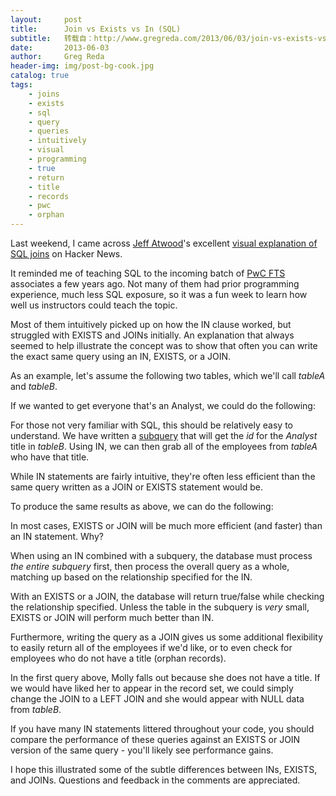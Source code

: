 ```yaml
---
layout:     post
title:      Join vs Exists vs In (SQL)
subtitle:   转载自：http://www.gregreda.com/2013/06/03/join-vs-exists-vs-in/
date:       2013-06-03
author:     Greg Reda
header-img: img/post-bg-cook.jpg
catalog: true
tags:
    - joins
    - exists
    - sql
    - query
    - queries
    - intuitively
    - visual
    - programming
    - true
    - return
    - title
    - records
    - pwc
    - orphan
---
```


Last weekend, I came across [Jeff Atwood](http://en.wikipedia.org/wiki/Jeff_Atwood)'s excellent [visual explanation of SQL joins](http://www.codinghorror.com/blog/2007/10/a-visual-explanation-of-sql-joins.html) on Hacker News.

It reminded me of teaching SQL to the incoming batch of [PwC FTS](http://www.pwc.com/us/en/forensic-services/technology-solutions.jhtml) associates a few years ago. Not many of them had prior programming experience, much less SQL exposure, so it was a fun week to learn how well us instructors could teach the topic.

Most of them intuitively picked up on how the IN clause worked, but struggled with EXISTS and JOINs initially. An explanation that always seemed to help illustrate the concept was to show that often you can write the exact same query using an IN, EXISTS, or a JOIN.

As an example, let's assume the following two tables, which we'll call *tableA* and *tableB*.

If we wanted to get everyone that's an Analyst, we could do the following:

For those not very familiar with SQL, this should be relatively easy to understand. We have written a [subquery](http://en.wikipedia.org/wiki/Correlated_subquery) that will get the *id* for the *Analyst* title in *tableB*. Using IN, we can then grab all of the employees from *tableA* who have that title.

While IN statements are fairly intuitive, they're often less efficient than the same query written as a JOIN or EXISTS statement would be.

To produce the same results as above, we can do the following:

In most cases, EXISTS or JOIN will be much more efficient (and faster) than an IN statement. Why?

When using an IN combined with a subquery, the database must process *the entire subquery* first, then process the overall query as a whole, matching up based on the relationship specified for the IN.

With an EXISTS or a JOIN, the database will return true/false while checking the relationship specified. Unless the table in the subquery is *very* small, EXISTS or JOIN will perform much better than IN.

Furthermore, writing the query as a JOIN gives us some additional flexibility to easily return all of the employees if we'd like, or to even check for employees who do not have a title (orphan records).

In the first query above, Molly falls out because she does not have a title. If we would have liked her to appear in the record set, we could simply change the JOIN to a LEFT JOIN and she would appear with NULL data from *tableB*.

If you have many IN statements littered throughout your code, you should compare the performance of these queries against an EXISTS or JOIN version of the same query - you'll likely see performance gains.

I hope this illustrated some of the subtle differences between INs, EXISTS, and JOINs. Questions and feedback in the comments are appreciated.
